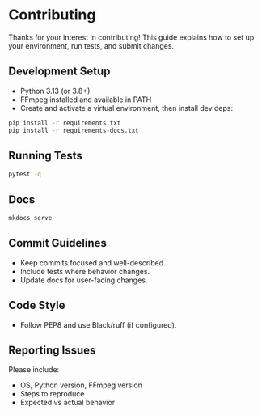 # Contributing

Thanks for your interest in contributing! This guide explains how to set up your environment, run tests, and submit changes.

## Development Setup

- Python 3.13 (or 3.8+)
- FFmpeg installed and available in PATH
- Create and activate a virtual environment, then install dev deps:

```bash
pip install -r requirements.txt
pip install -r requirements-docs.txt
```

## Running Tests

```bash
pytest -q
```

## Docs

```bash
mkdocs serve
```

## Commit Guidelines

- Keep commits focused and well-described.
- Include tests where behavior changes.
- Update docs for user-facing changes.

## Code Style

- Follow PEP8 and use Black/ruff (if configured).

## Reporting Issues

Please include:
- OS, Python version, FFmpeg version
- Steps to reproduce
- Expected vs actual behavior
